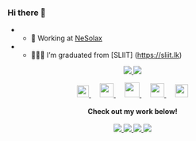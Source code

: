 ### Hi there 👋

<!--
**Lmarcho/Lmarcho** is a ✨ _special_ ✨ repository because its `README.md` (this file) appears on your GitHub profile.

Here are some ideas to get you started:

- 🔭 I’m currently working on ...
- 🌱 I’m currently learning ...
- 👯 I’m looking to collaborate on ...
- 🤔 I’m looking for help with ...
- 💬 Ask me about ...
- 📫 How to reach me: ...
- 😄 Pronouns: ...
- ⚡ Fun fact: ...
-->
- - 🔭 Working at [NeSolax](https://neosolax.com)
- - 👨🏻‍🎓 I’m graduated from [SLIIT] (https://sliit.lk)

<p align="center">
  <a href="https://github.com/lmarcho" class="rich-diff-level-one">
    <img src="https://github-readme-stats.vercel.app/api?username=lmarcho&theme=tokyonight&show_icons=true&count_private=true&include_all_commits=true" /> 
  </a>
    <a href="https://github.com/lmarcho" class="rich-diff-level-one">
    <img src="https://github-readme-stats.vercel.app/api/top-langs/?username=lmarcho&layout=compact&theme=tokyonight" /> 
  </a>
</p>

<p align="center">
  <a href="https://dev.to/lmarcho">
    <img src="https://svgur.com/i/TKs.svg" width="24px"/>
  </a>
  &emsp;
  <a href= "https://instagram.com/lmarcho">
    <img src="https://img.icons8.com/ios-glyphs/256/808080/instagram-new.svg" width="28px"/>
  </a>
  &emsp;
  <a href="https://buymeacoffee.com/lmarcho">
    <img src="https://img.icons8.com/ios-glyphs/256/808080/coffee.png" width="30px"/>
  </a> 
  &emsp;
  <a href="https://lmarcho.com">
    <img src="https://img.icons8.com/material/256/808080/globe--v1.png" width="28px"/>
  </a>
  &emsp;
  <a href="https://linkedin.com/in/lakshitha-d-f-m-a-671978a2">
    <img src="https://img.icons8.com/ios-filled/256/808080/linkedin.svg" width="26px"/>
  </a>
  <br><br>
  <strong>Check out my work below!</strong>
  <br><br>
  <a href="https://lmarcho.com">
    <img src="https://badges.pufler.dev/visits/lmarcho/puf17640?style=flat-square&color=black&logo=github&a=0">
  </a>
  <a href="https://lmarcho.com">
    <img src="https://badges.pufler.dev/years/lmarcho?style=flat-square&color=black&logo=github&a=0">
  </a>
  <a href="https://lmarcho.com">
    <img src="https://badges.pufler.dev/repos/lmarcho?style=flat-square&color=black&logo=github&a=0">
  </a>
  <a href="https://lmarcho.com">
    <img src="https://badges.pufler.dev/commits/monthly/lmarcho?style=flat-square&color=black&logo=github&a=0">
  </a>
</p>

